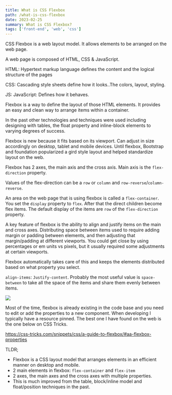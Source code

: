 ```yaml
---
title: What is CSS Flexbox
path: /what-is-css-flexbox
date: 2023-02-25
summary: What is CSS Flexbox?
tags: ['front-end', 'web', 'css']
---
```

CSS Flexbox is a web layout model. It allows elements to be arranged on the web page.

A web page is composed of HTML, CSS & JavaScript.

HTML: Hypertext markup language defines the content and the logical structure of the pages

CSS: Cascading style sheets define how it looks..The colors, layout, styling.

JS: JavaScript: Defines how it behaves.

Flexbox is a way to define the layout of those HTML elements. It provides an easy and clean way to arrange items within a container.

In the past other technologies and techniques were used including designing with tables, the float property and inline-block elements to varying degrees of success.

Flexbox is new because it fits based on its viewport. Can adjust in size accordingly on desktop, tablet and mobile devices. Until flexbox, Bootstrap and foundation popularized a gird style layout and helped standardize layout on the web.

Flexbox has 2 axes, the main axis and the cross axis. Main axis is the `flex-direction` property.

Values of the flex-direction can be a `row` or `column` and `row-reverse`/`column-reverse`.

An area on the web page that is using flexbox is called a `flex-container`. You set the `display` property to `flex`. After that the direct children become flex items. The default display of the items are `row` of the `flex-direction` property.

A key feature of flexbox is the ability to align and justify items on the main and cross axes. Distributing space between items used to require adding margin or padding between elements, and then adjusting that margin/padding at different viewports. You could get close by using percentages or em units vs pixels, but it usually required some adjustments at certain viewports.

Flexbox automatically takes care of this and keeps the elements distributed based on what property you select.

`align-items`: `Justify-content`. Probably the most useful value is `space-between` to take all the space of the items and share them evenly between items.

![](https://lh5.googleusercontent.com/6AFyn1ht4X-ZqM27MyWs9MftW60dssj8pyMOUt_lTg70C67uF4kMrM-d7T2xkORBTcsE8rAeegAqD3Q2046OtM23T-0NiPmJygZvg8qbWPravPvkon26sLq3nqva84M6pbuYJfvVoDwMgkRBPWutc-c)

Most of the time, flexbox is already existing in the code base and you need to edit or add the properties to a new component. When developing I typically have a resource pinned. The best one I have found on the web is the one below on CSS Tricks.

<https://css-tricks.com/snippets/css/a-guide-to-flexbox/#aa-flexbox-properties>

TLDR;

-   Flexbox is a CSS layout model that arranges elements in an efficient manner on desktop and mobile.
-   2 main elements in flexbox: `flex-container` and `flex-item`
-   2 axes, the main axes and the cross axes with multiple properties.
-   This is much improved from the table, block/inline model and float/position techniques in the past.